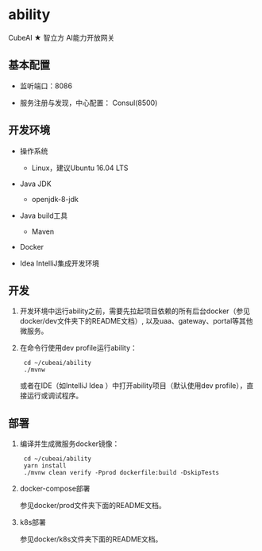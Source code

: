 # ability

CubeAI ★ 智立方 AI能力开放网关

## 基本配置

- 监听端口：8086

- 服务注册与发现，中心配置： Consul(8500)
    
## 开发环境


- 操作系统

    - Linux，建议Ubuntu 16.04 LTS
    
- Java JDK

    - openjdk-8-jdk

    
- Java build工具

    - Maven
        
- Docker

- Idea IntelliJ集成开发环境
            

## 开发

1. 开发环境中运行ability之前，需要先拉起项目依赖的所有后台docker（参见docker/dev文件夹下的README文档）, 以及uaa、gateway、portal等其他微服务。

2. 在命令行使用dev profile运行ability：

        cd ~/cubeai/ability
        ./mvnw
        
   或者在IDE（如IntelliJ Idea ）中打开ability项目（默认使用dev profile），直接运行或调试程序。
   

## 部署

1. 编译并生成微服务docker镜像：

        cd ~/cubeai/ability
        yarn install
        ./mvnw clean verify -Pprod dockerfile:build -DskipTests
        
2. docker-compose部署

    参见docker/prod文件夹下面的README文档。

3. k8s部署

    参见docker/k8s文件夹下面的README文档。

